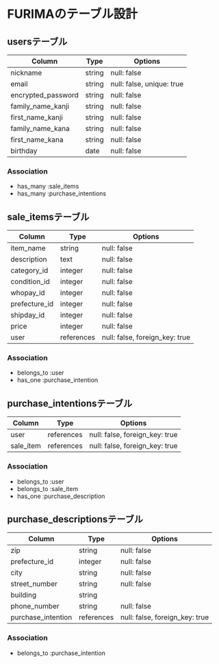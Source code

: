 # FURIMAのテーブル設計

## usersテーブル

| Column             | Type   | Options                   |
| ------------------ | ------ | ------------------------- |
| nickname           | string | null: false               |
| email              | string | null: false, unique: true |
| encrypted_password | string | null: false               |
| family_name_kanji  | string | null: false               |
| first_name_kanji   | string | null: false               |
| family_name_kana   | string | null: false               |
| first_name_kana    | string | null: false               |
| birthday           | date   | null: false               |

### Association
- has_many :sale_items
- has_many :purchase_intentions

## sale_itemsテーブル

| Column        | Type       | Options                        |
| ------------- | ---------- | ------------------------------ |
| item_name     | string     | null: false                    |
| description   | text       | null: false                    |
| category_id   | integer    | null: false                    |
| condition_id  | integer    | null: false                    |
| whopay_id     | integer    | null: false                    |
| prefecture_id | integer    | null: false                    |
| shipday_id    | integer    | null: false                    |
| price         | integer    | null: false                    |
| user          | references | null: false, foreign_key: true |

### Association
- belongs_to :user
- has_one :purchase_intention

## purchase_intentionsテーブル

| Column    | Type       | Options                        |
| --------- | ---------- | ------------------------------ |
| user      | references | null: false, foreign_key: true |
| sale_item | references | null: false, foreign_key: true |

### Association
- belongs_to :user
- belongs_to :sale_item
- has_one :purchase_description

## purchase_descriptionsテーブル

| Column             | Type       | Options                        |
| ------------------ | ---------- | ------------------------------ |
| zip                | string     | null: false                    |
| prefecture_id      | integer    | null: false                    |
| city               | string     | null: false                    |
| street_number      | string     | null: false                    |
| building           | string     |                                |
| phone_number       | string     | null: false                    |
| purchase_intention | references | null: false, foreign_key: true |

### Association
- belongs_to :purchase_intention